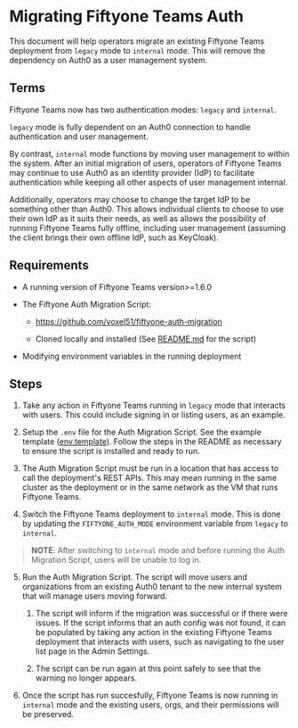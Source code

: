 # Migrating Fiftyone Teams Auth
This document will help operators migrate an existing Fiftyone Teams
deployment from `legacy` mode to `internal` mode. This will remove the
dependency on Auth0 as a user management system.

## Terms
Fiftyone Teams now has two authentication modes: `legacy` and `internal`.

`legacy` mode is fully dependent on an Auth0 connection to handle
authentication and user management.

By contrast, `internal` mode functions by moving user management to within
the system. After an initial migration of users, operators of Fiftyone Teams
may continue to use Auth0 as an identity provider (IdP) to facilitate
authentication while keeping all other aspects of user management internal.

Additionally, operators may choose to change the target IdP to be something
other than Auth0. This allows individual clients to choose to use their own
IdP as it suits their needs, as well as allows the possibility of running
Fiftyone Teams fully offline, including user management (assuming the client
brings their own offline IdP, such as KeyCloak).


## Requirements
- A running version of Fiftyone Teams version>=1.6.0

- The Fiftyone Auth Migration Script: 
    - https://github.com/voxel51/fiftyone-auth-migration

    - Cloned locally and installed (See [README.md](./README.md) for the script)

- Modifying environment variables in the running deployment


## Steps

1. Take any action in Fiftyone Teams running in `legacy` mode that interacts
with users. This could include signing in or listing users, as an example.

2. Setup the `.env` file for the Auth Migration Script. See the example template
([env.template](./env.template)). Follow the steps in the README as necessary to ensure the
script is installed and ready to run.

3. The Auth Migration Script must be run in a location that has access
to call the deployment's REST APIs. This may mean running in the same
cluster as the deployment or in the same network as the VM that runs
Fiftyone Teams.

4. Switch the Fiftyone Teams
deployment to `internal` mode. This is done by updating the `FIFTYONE_AUTH_MODE`
environment variable from `legacy` to `internal`. 

> **NOTE**: After switching to `internal` mode and before running the Auth Migration
> Script, users will be unable to log in.

5. Run the Auth Migration Script. The script will move users and organizations
from an existing Auth0 tenant to the new internal system that will manage users
moving forward. 

    1. The script will inform if the migration was successful or if there were
       issues. If the script informs that an auth config was not found, it can be
       populated by taking any action in the existing Fiftyone Teams deployment that
       interacts with users, such as navigating to the user list page in the Admin
       Settings.

    2. The script can be run again at this point safely to see that the warning
       no longer appears. 

6. Once the script has run succesfully, Fiftyone Teams is now running in 
`internal` mode and the existing users, orgs, and their permissions
will be preserved.

